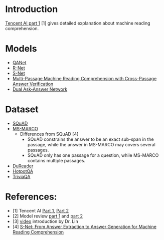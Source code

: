 # Introduction
[Tencent AI part 1](https://hanxiao.github.io/2018/04/21/Teach-Machine-to-Comprehend-Text-and-Answer-Question-with-Tensorflow/) [1] gives detailed explanation about machine reading comprehension. 

# Models
- [QANet](https://arxiv.org/pdf/1804.09541.pdf)
- [R-Net](https://www.microsoft.com/en-us/research/wp-content/uploads/2017/05/r-net.pdf)
- [S-Net](https://arxiv.org/pdf/1706.04815.pdf)
- [Multi-Passage Machine Reading Comprehension with Cross-Passage Answer Verification](https://arxiv.org/pdf/1805.02220.pdf)
- [Dual Ask-Answer Network](https://arxiv.org/abs/1809.01997)

# Dataset
- [SQuAD](https://rajpurkar.github.io/SQuAD-explorer/)
- [MS-MARCO](http://www.msmarco.org/)
  - Differences from SQuAD [4]
    - SQuAD constrains the answer to be an exact sub-span in the passage, while the answer in MS-MARCO may covers several passages.
    - SQuAD only has one passage for a question, while MS-MARCO contains multiple passages.
- [DuReader](http://ai.baidu.com/broad/subordinate?dataset=dureader)
- [HotpotQA](https://hotpotqa.github.io/)
- [TriviaQA](http://nlp.cs.washington.edu/triviaqa/)

# References:  
- [1] Tencent AI [Part 1](https://hanxiao.github.io/2018/04/21/Teach-Machine-to-Comprehend-Text-and-Answer-Question-with-Tensorflow/), [Part 2](https://hanxiao.github.io/2018/09/09/Dual-Ask-Answer-Network-for-Machine-Reading-Comprehension/?from=timeline&isappinstalled=0)
- [2] Model review [part 1](https://mp.weixin.qq.com/s/V2HcHgmW-SfJDwzqydadoA) and [part 2](https://mp.weixin.qq.com/s/IahvlkiACOAjicX68teA0A)
- [3] [video](https://mp.weixin.qq.com/s/6nAm1sJrAj3qqUAagwWutg) introduction by Dr. Lin
- [4] [
S-Net: From Answer Extraction to Answer Generation for Machine Reading Comprehension](https://arxiv.org/pdf/1706.04815.pdf)

